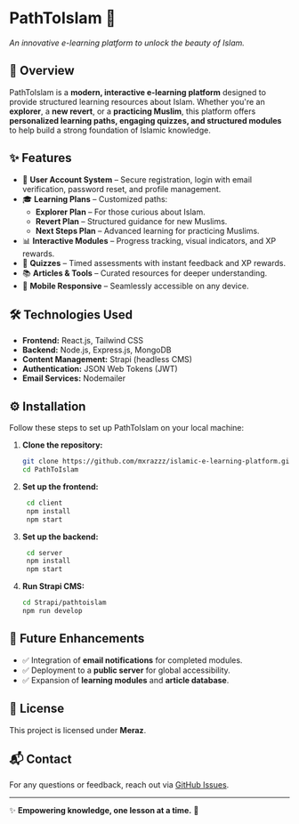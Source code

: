 # PathToIslam 🌙  
*An innovative e-learning platform to unlock the beauty of Islam.*

## 📖 Overview  
PathToIslam is a **modern, interactive e-learning platform** designed to provide structured learning resources about Islam. Whether you're an **explorer**, a **new revert**, or a **practicing Muslim**, this platform offers **personalized learning paths, engaging quizzes, and structured modules** to help build a strong foundation of Islamic knowledge.

## ✨ Features  
- 🔐 **User Account System** – Secure registration, login with email verification, password reset, and profile management.  
- 🎓 **Learning Plans** – Customized paths:
  - **Explorer Plan** – For those curious about Islam.  
  - **Revert Plan** – Structured guidance for new Muslims.  
  - **Next Steps Plan** – Advanced learning for practicing Muslims.  
- 📊 **Interactive Modules** – Progress tracking, visual indicators, and XP rewards.  
- 🧩 **Quizzes** – Timed assessments with instant feedback and XP rewards.  
- 📚 **Articles & Tools** – Curated resources for deeper understanding.  
- 📱 **Mobile Responsive** – Seamlessly accessible on any device.  

## 🛠️ Technologies Used  
- **Frontend:** React.js, Tailwind CSS  
- **Backend:** Node.js, Express.js, MongoDB  
- **Content Management:** Strapi (headless CMS)  
- **Authentication:** JSON Web Tokens (JWT)  
- **Email Services:** Nodemailer  

## ⚙️ Installation  
Follow these steps to set up PathToIslam on your local machine:

1. **Clone the repository:**  
   ```sh
   git clone https://github.com/mxrazzz/islamic-e-learning-platform.git
   cd PathToIslam
   ```
2. **Set up the frontend:**  
   ```sh
    cd client
    npm install
    npm start
    ```
3. **Set up the backend:**  
   ```sh
    cd server
    npm install
    npm start
    ```
4. **Run Strapi CMS:**  
    ```sh
    cd Strapi/pathtoislam
    npm run develop
    ```

## 🚀 Future Enhancements  
- ✅ Integration of **email notifications** for completed modules.  
- ✅ Deployment to a **public server** for global accessibility.  
- ✅ Expansion of **learning modules** and **article database**.  

## 📜 License  
This project is licensed under **Meraz**.  

## 📬 Contact  
For any questions or feedback, reach out via [GitHub Issues](https://github.com/mxrazzz/islamic-e-learning-platform/issues).  

---
✨ **Empowering knowledge, one lesson at a time.** 🚀

